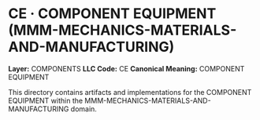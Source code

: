 # CE · COMPONENT EQUIPMENT (MMM-MECHANICS-MATERIALS-AND-MANUFACTURING)

**Layer:** COMPONENTS
**LLC Code:** CE
**Canonical Meaning:** COMPONENT EQUIPMENT

This directory contains artifacts and implementations for the COMPONENT EQUIPMENT within the MMM-MECHANICS-MATERIALS-AND-MANUFACTURING domain.
